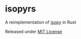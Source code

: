 # isopyrs

A reimplementation of [isopy][github-pages] in Rust

Released under [MIT License](LICENSE)

[github-pages]: https://rcook.github.io/isopy/
